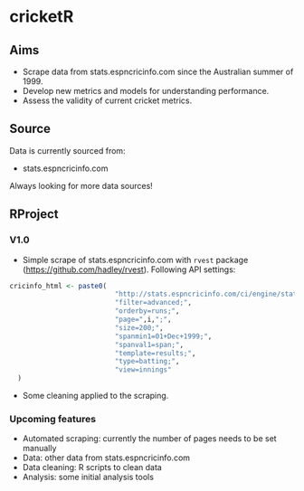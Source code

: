 # cricketR

## Aims
* Scrape data from stats.espncricinfo.com since the Australian summer of 1999.
* Develop new metrics and models for understanding performance.
* Assess the validity of current cricket metrics.

## Source
Data is currently sourced from:
* stats.espncricinfo.com

Always looking for more data sources!

## RProject
### V1.0
* Simple scrape of stats.espncricinfo.com with `rvest` package (https://github.com/hadley/rvest). Following API settings:  
```r
cricinfo_html <- paste0(  
                          "http://stats.espncricinfo.com/ci/engine/stats/index.html?class=11;",  
                          "filter=advanced;",  
                          "orderby=runs;",  
                          "page=",i,";",  
                          "size=200;",  
                          "spanmin1=01+Dec+1999;",  
                          "spanval1=span;",  
                          "template=results;",  
                          "type=batting;",  
                          "view=innings"  
  )  
  ```
* Some cleaning applied to the scraping.

### Upcoming features
* Automated scraping: currently the number of pages needs to be set manually
* Data: other data from stats.espncricinfo.com
* Data cleaning: R scripts to clean data
* Analysis: some initial analysis tools
